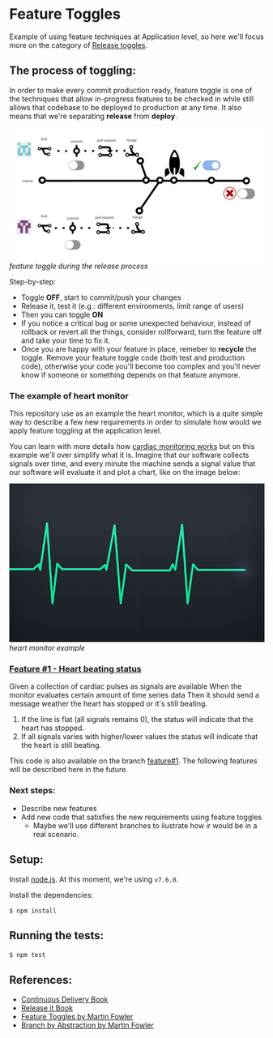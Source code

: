 Feature Toggles
===============

Example of using feature techniques at Application level, so here we'll focus
more on the category of [Release
toggles](https://martinfowler.com/articles/feature-toggles.html#ReleaseToggles).

## The process of toggling:

In order to make every commit production ready, feature toggle is one of the
techniques that allow in-progress features to be checked in while still allows
that codebase to be deployed to production at any time. It also means that we're
separating **release** from **deploy**.

![alt feature-toggle](feature-toggle.png)
_feature toggle during the release process_

Step-by-step:

* Toggle **OFF**, start to commit/push your changes
* Release it, test it (e.g.: different environments, limit range of users)
* Then you can toggle **ON**
* If you notice a critical bug or some unexpected behaviour, instead of
  rollback or revert all the things, consider rollforward, turn the feature off
  and take your time to fix it.
* Once you are happy with your feature in place, remeber to **recycle** the toggle.
Remove your feature toggle code (both test and production code), otherwise your
code you'll become too complex and you'll never know if someone or something
depends on that feature anymore.

### The example of heart monitor

This repository use as an example the heart monitor, which is a quite simple way
to describe a few new requirements in order to simulate how would we apply
feature toggling at the application level.

You can learn with more details how [cardiac monitoring
works](https://en.wikipedia.org/wiki/Cardiac_monitoring) but on this example
we'll over simplify what it is. Imagine that our software collects signals over
time, and every minute the machine sends a signal value that our software will
evaluate it and plot a chart, like on the image below:

![alt heartmonitor](hearmonitor.png)
_heart monitor example_

### [Feature #1 - Heart beating status](https://github.com/PragmaTeam/feature-toggles/tree/feature%231)
Given a collection of cardiac pulses as signals are available
When the monitor evaluates certain amount of time series data
Then it should send a message weather the heart has stopped or it's still beating.

1. If the line is flat (all signals remains 0), the status will indicate that the heart has stopped.
2. If all signals varies with higher/lower values the status will indicate that the heart is still beating.

This code is also available on the branch [feature#1](https://github.com/PragmaTeam/feature-toggles/tree/feature%231).
The following features will be described here in the future.

### Next steps:

* Describe new features
* Add new code that satisfies the new requirements using feature toggles
  * Maybe we'll use different branches to ilustrate how ir would be in a real
    scenario.

## Setup:

Install [node.js](https://nodejs.org/en/download/current/). At this moment,
we're using `v7.6.0`.

Install the dependencies:

```
$ npm install
```

## Running the tests:

```
$ npm test
```

## References:

* [Continuous Delivery Book](https://www.amazon.com/dp/0321601912?tag=contindelive-20)
* [Release it Book](https://pragprog.com/book/mnee/release-it)
* [Feature Toggles by Martin Fowler](https://martinfowler.com/articles/feature-toggles.html)
* [Branch by Abstraction by Martin Fowler](https://martinfowler.com/bliki/BranchByAbstraction.html)
